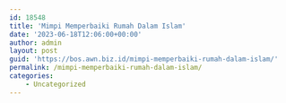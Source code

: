 ```yaml
---
id: 18548
title: 'Mimpi Memperbaiki Rumah Dalam Islam'
date: '2023-06-18T12:06:00+00:00'
author: admin
layout: post
guid: 'https://bos.awn.biz.id/mimpi-memperbaiki-rumah-dalam-islam/'
permalink: /mimpi-memperbaiki-rumah-dalam-islam/
categories:
    - Uncategorized
---
```


